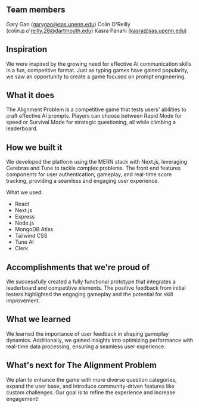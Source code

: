 ## Team members

Gary Gao (garygao@sas.upenn.edu)
Colin O'Reilly (colin.p.o'reilly.28@dartmouth.edu)
Kasra Panahi (kasra@sas.upenn.edu)

## Inspiration
We were inspired by the growing need for effective AI communication skills in a fun, competitive format. Just as typing games have gained popularity, we saw an opportunity to create a game focused on prompt engineering.

## What it does
The Alignment Problem is a competitive game that tests users' abilities to craft effective AI prompts. Players can choose between Rapid Mode for speed or Survival Mode for strategic questioning, all while climbing a leaderboard.

## How we built it
We developed the platform using the MERN stack with Next.js, leveraging Cerebras and Tune to tackle complex problems. The front end features components for user authentication, gameplay, and real-time score tracking, providing a seamless and engaging user experience.

What we used:
- React
- Next.js
- Express
- Node.js
- MongoDB Atlas
- Tailwind CSS
- Tune AI
- Clerk

## Accomplishments that we're proud of
We successfully created a fully functional prototype that integrates a leaderboard and competitive elements. The positive feedback from initial testers highlighted the engaging gameplay and the potential for skill improvement.

## What we learned
We learned the importance of user feedback in shaping gameplay dynamics. Additionally, we gained insights into optimizing performance with real-time data processing, ensuring a seamless user experience.

## What's next for The Alignment Problem
We plan to enhance the game with more diverse question categories, expand the user base, and introduce community-driven features like custom challenges. Our goal is to refine the experience and increase engagement!

